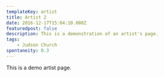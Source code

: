 ```yaml
---
templateKey: artist
title: Artist 2
date: 2016-12-17T15:04:10.000Z
featuredpost: false
description: This is a demonstration of an artist's page.
tags:
    - Judson Church
spontaneity: 0.3
---
```

This is a demo artist page.